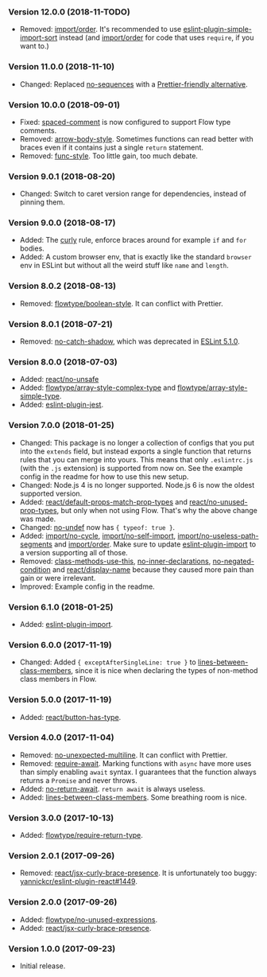 ### Version 12.0.0 (2018-11-TODO)

- Removed: [import/order]. It's recommended to use
  [eslint-plugin-simple-import-sort] instead (and [import/order] for code that
  uses `require`, if you want to.)

### Version 11.0.0 (2018-11-10)

- Changed: Replaced [no-sequences] with a [Prettier-friendly
  alternative][no-sequences-alternative].

### Version 10.0.0 (2018-09-01)

- Fixed: [spaced-comment] is now configured to support Flow type comments.
- Removed: [arrow-body-style]. Sometimes functions can read better with braces
  even if it contains just a single `return` statement.
- Removed: [func-style]. Too little gain, too much debate.

### Version 9.0.1 (2018-08-20)

- Changed: Switch to caret version range for dependencies, instead of pinning
  them.

### Version 9.0.0 (2018-08-17)

- Added: The [curly] rule, enforce braces around for example `if` and `for`
  bodies.
- Added: A custom browser env, that is exactly like the standard `browser` env
  in ESLint but without all the weird stuff like `name` and `length`.

### Version 8.0.2 (2018-08-13)

- Removed: [flowtype/boolean-style]. It can conflict with Prettier.

### Version 8.0.1 (2018-07-21)

- Removed: [no-catch-shadow], which was deprecated in [ESLint 5.1.0].

### Version 8.0.0 (2018-07-03)

- Added: [react/no-unsafe]
- Added: [flowtype/array-style-complex-type] and [flowtype/array-style-simple-type].
- Added: [eslint-plugin-jest].

### Version 7.0.0 (2018-01-25)

- Changed: This package is no longer a collection of configs that you put into
  the `extends` field, but instead exports a single function that returns rules
  that you can merge into yours. This means that only `.eslintrc.js` (with the
  `.js` extension) is supported from now on. See the example config in the
  readme for how to use this new setup.
- Changed: Node.js 4 is no longer supported. Node.js 6 is now the oldest
  supported version.
- Added: [react/default-props-match-prop-types] and
  [react/no-unused-prop-types], but only when not using Flow. That's why the
  above change was made.
- Changed: [no-undef] now has `{ typeof: true }`.
- Added: [import/no-cycle], [import/no-self-import],
  [import/no-useless-path-segments] and [import/order]. Make sure to update
  [eslint-plugin-import] to a version supporting all of those.
- Removed: [class-methods-use-this], [no-inner-declarations],
  [no-negated-condition] and [react/display-name] because they caused more pain
  than gain or were irrelevant.
- Improved: Example config in the readme.

### Version 6.1.0 (2018-01-25)

- Added: [eslint-plugin-import].

### Version 6.0.0 (2017-11-19)

- Changed: Added `{ exceptAfterSingleLine: true }` to
  [lines-between-class-members], since it is nice when declaring the types of
  non-method class members in Flow.

### Version 5.0.0 (2017-11-19)

- Added: [react/button-has-type].

### Version 4.0.0 (2017-11-04)

- Removed: [no-unexpected-multiline]. It can conflict with Prettier.
- Removed: [require-await]. Marking functions with `async` have more uses than
  simply enabling `await` syntax. I guarantees that the function always returns
  a `Promise` and never throws.
- Added: [no-return-await]. `return await` is always useless.
- Added: [lines-between-class-members]. Some breathing room is nice.

### Version 3.0.0 (2017-10-13)

- Added: [flowtype/require-return-type].

### Version 2.0.1 (2017-09-26)

- Removed: [react/jsx-curly-brace-presence]. It is unfortunately too buggy:
  [yannickcr/eslint-plugin-react#1449].

### Version 2.0.0 (2017-09-26)

- Added: [flowtype/no-unused-expressions].
- Added: [react/jsx-curly-brace-presence].

### Version 1.0.0 (2017-09-23)

- Initial release.

[arrow-body-style]: https://eslint.org/docs/rules/arrow-body-style
[class-methods-use-this]: https://eslint.org/docs/rules/class-methods-use-this
[curly]: https://eslint.org/docs/rules/curly
[eslint 5.1.0]: https://eslint.org/blog/2018/07/eslint-v5.1.0-released
[eslint-plugin-import]: https://github.com/benmosher/eslint-plugin-import
[eslint-plugin-jest]: https://github.com/jest-community/eslint-plugin-jest
[eslint-plugin-simple-import-sort]: https://github.com/lydell/eslint-plugin-simple-import-sort/
[flowtype/array-style-complex-type]: https://github.com/gajus/eslint-plugin-flowtype#array-style-complex-type
[flowtype/array-style-simple-type]: https://github.com/gajus/eslint-plugin-flowtype#array-style-simple-type
[flowtype/boolean-style]: https://github.com/gajus/eslint-plugin-flowtype#eslint-plugin-flowtype-rules-boolean-style
[flowtype/no-unused-expressions]: https://github.com/gajus/eslint-plugin-flowtype#eslint-plugin-flowtype-rules-no-unused-expressions
[flowtype/require-return-type]: https://github.com/gajus/eslint-plugin-flowtype#eslint-plugin-flowtype-rules-require-return-type
[func-style]: https://eslint.org/docs/rules/func-style
[import/no-cycle]: https://github.com/benmosher/eslint-plugin-import/blob/master/docs/rules/no-cycle.md
[import/no-self-import]: https://github.com/benmosher/eslint-plugin-import/blob/master/docs/rules/no-self-import.md
[import/no-useless-path-segments]: https://github.com/benmosher/eslint-plugin-import/blob/master/docs/rules/no-useless-path-segments.md
[import/order]: https://github.com/benmosher/eslint-plugin-import/blob/master/docs/rules/order.md
[lines-between-class-members]: https://eslint.org/docs/rules/lines-between-class-members
[no-catch-shadow]: https://eslint.org/docs/rules/no-catch-shadow
[no-inner-declarations]: https://eslint.org/docs/rules/no-inner-declarations
[no-negated-condition]: https://eslint.org/docs/rules/no-negated-condition
[no-return-await]: https://eslint.org/docs/rules/no-return-await
[no-sequences-alternative]: https://github.com/prettier/eslint-config-prettier#no-sequences
[no-sequences]: https://eslint.org/docs/rules/no-sequences
[no-undef]: https://eslint.org/docs/rules/no-undef
[no-unexpected-multiline]: https://eslint.org/docs/rules/no-unexpected-multiline
[react/button-has-type]: https://github.com/yannickcr/eslint-plugin-react/blob/master/docs/rules/button-has-type.md
[react/default-props-match-prop-types]: https://github.com/yannickcr/eslint-plugin-react/blob/master/docs/rules/default-props-match-prop-types.md
[react/display-name]: https://github.com/yannickcr/eslint-plugin-react/blob/master/docs/rules/display-name.md
[react/jsx-curly-brace-presence]: https://github.com/yannickcr/eslint-plugin-react/blob/master/docs/rules/jsx-curly-brace-presence.md
[react/no-unsafe]: https://github.com/yannickcr/eslint-plugin-react/blob/master/docs/rules/no-unsafe.md
[react/no-unused-prop-types]: https://github.com/yannickcr/eslint-plugin-react/blob/master/docs/rules/no-unused-prop-types.md
[require-await]: https://eslint.org/docs/rules/require-await
[spaced-comment]: https://eslint.org/docs/rules/spaced-comment
[yannickcr/eslint-plugin-react#1449]: https://github.com/yannickcr/eslint-plugin-react/issues/1449
